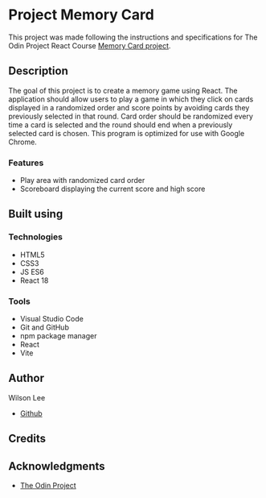# Project Memory Card

This project was made following the instructions and specifications for The Odin Project React Course [Memory Card  project](https://www.theodinproject.com/lessons/node-path-react-new-memory-card).

## Description

The goal of this project is to create a memory game using React. The application should allow users to play a game in which they click on cards displayed in a randomized order and score points by avoiding cards they previously selected in that round. Card order should be randomized every time a card is selected and the round should end when a previously selected card is chosen. This program is optimized for use with Google Chrome.

### Features

- Play area with randomized card order
- Scoreboard displaying the current score and high score

## Built using

### Technologies

- HTML5
- CSS3
- JS ES6
- React 18

### Tools

- Visual Studio Code
- Git and GitHub
- npm package manager
- React
- Vite

## Author

Wilson Lee
- [Github](https://github.com/estercade)

## Credits

## Acknowledgments

* [The Odin Project](https://www.theodinproject.com/)

